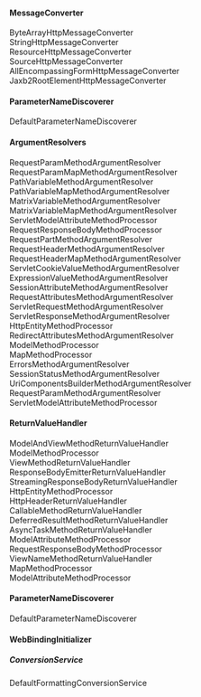 #### MessageConverter

ByteArrayHttpMessageConverter<br>
StringHttpMessageConverter<br>
ResourceHttpMessageConverter<br>
SourceHttpMessageConverter<br>
AllEncompassingFormHttpMessageConverter<br>
Jaxb2RootElementHttpMessageConverter<br>

#### ParameterNameDiscoverer

DefaultParameterNameDiscoverer

#### ArgumentResolvers

RequestParamMethodArgumentResolver<br>
RequestParamMapMethodArgumentResolver<br>
PathVariableMethodArgumentResolver<br>
PathVariableMapMethodArgumentResolver<br>
MatrixVariableMethodArgumentResolver<br>
MatrixVariableMapMethodArgumentResolver<br>
ServletModelAttributeMethodProcessor<br>
RequestResponseBodyMethodProcessor<br>
RequestPartMethodArgumentResolver<br>
RequestHeaderMethodArgumentResolver<br>
RequestHeaderMapMethodArgumentResolver<br>
ServletCookieValueMethodArgumentResolver<br>
ExpressionValueMethodArgumentResolver<br>
SessionAttributeMethodArgumentResolver<br>
RequestAttributesMethodArgumentResolver<br>
ServletRequestMethodArgumentResolver<br>
ServletResponseMethodArgumentResolver<br>
HttpEntityMethodProcessor<br>
RedirectAttributesMethodArgumentResolver<br>
ModelMethodProcessor<br>
MapMethodProcessor<br>
ErrorsMethodArgumentResolver<br>
SessionStatusMethodArgumentResolver<br>
UriComponentsBuilderMethodArgumentResolver<br>
RequestParamMethodArgumentResolver<br>
ServletModelAttributeMethodProcessor<br>

#### ReturnValueHandler

ModelAndViewMethodReturnValueHandler<br>
ModelMethodProcessor<br>
ViewMethodReturnValueHandler<br>
ResponseBodyEmitterReturnValueHandler<br>
StreamingResponseBodyReturnValueHandler<br>
HttpEntityMethodProcessor<br>
HttpHeaderReturnValueHandler<br>
CallableMethodReturnValueHandler<br>
DeferredResultMethodReturnValueHandler<br>
AsyncTaskMethodReturnValueHandler<br>
ModelAttributeMethodProcessor<br>
RequestResponseBodyMethodProcessor<br>
ViewNameMethodReturnValueHandler<br>
MapMethodProcessor<br>
ModelAttributeMethodProcessor<br>

#### ParameterNameDiscoverer

DefaultParameterNameDiscoverer

#### WebBindingInitializer

##### ConversionService

DefaultFormattingConversionService

